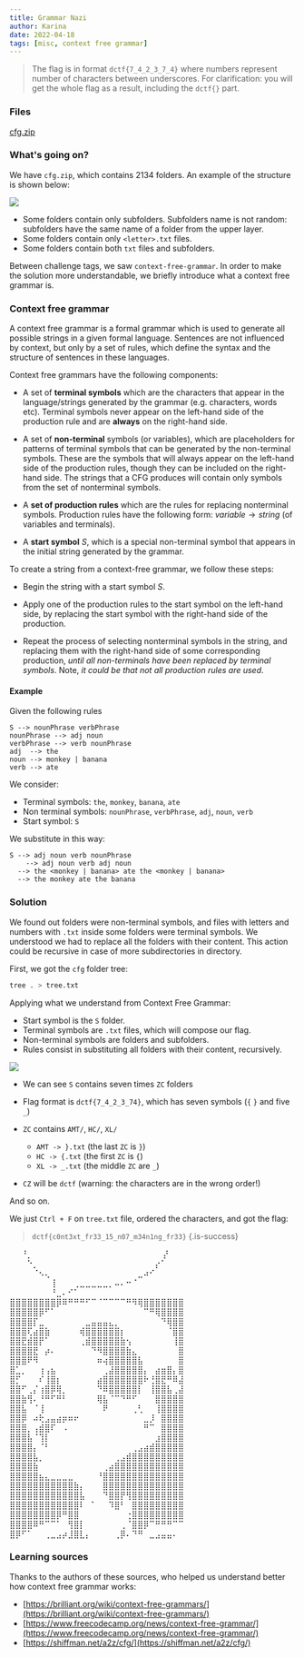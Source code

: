 ```yaml
---
title: Grammar Nazi
author: Karina
date: 2022-04-18
tags: [misc, context free grammar]
---
```


> The flag is in format `dctf{7_4_2_3_7_4}` where numbers represent number of characters between underscores. For clarification: you will get the whole flag as a result, including the `dctf{}` part.

### Files
[cfg.zip](https://wiki-ulisse.fuo.fi/ctf/dragonsec-2022/grammar-nazi/cfg.zip)

### What's going on?

We have `cfg.zip`, which contains 2134 folders. An example of the structure is shown below:

![](https://wiki-ulisse.fuo.fi/ctf/dragonsec-2022/grammar-nazi/gabibbo-tree.png)

- Some folders contain only subfolders. Subfolders name is not random: subfolders have the same name of a folder from the upper layer.
- Some folders contain only `<letter>.txt` files.
- Some folders contain both `txt` files and subfolders.

Between challenge tags, we saw `context-free-grammar`. In order to make the solution more understandable, we briefly introduce what a context free grammar is.

### Context free grammar
A context free grammar is a formal grammar which is used to generate all possible strings in a given formal language. Sentences are not influenced by context, but only by a set of rules, which define the syntax and the structure of sentences in these languages.

Context free grammars have the following components:

- A set of **terminal symbols** which are the characters that appear in the language/strings generated by the grammar (e.g. characters, words etc). Terminal symbols never appear on the left-hand side of the production rule and are **always** on the right-hand side.

- A set of **non-terminal** symbols (or variables), which are placeholders for patterns of terminal symbols that can be generated by the non-terminal symbols. These are the symbols that will always appear on the left-hand side of the production rules, though they can be included on the right-hand side. The strings that a CFG produces will contain only symbols from the set of nonterminal symbols.

- A **set of production rules** which are the rules for replacing nonterminal symbols. Production rules have the following form: $variable \rightarrow string$ (of variables and terminals).

- A **start symbol** $S$, which is a special non-terminal symbol that appears in the initial string generated by the grammar.

To create a string from a context-free grammar, we follow these steps:

- Begin the string with a start symbol $S$.

- Apply one of the production rules to the start symbol on the left-hand side, by replacing the start symbol with the right-hand side of the production.

- Repeat the process of selecting nonterminal symbols in the string, and replacing them with the right-hand side of some corresponding production, _until all non-terminals have been replaced by terminal symbols_. Note, *it could be that not all production rules are used*.

#### Example
Given the following rules
```
S --> nounPhrase verbPhrase
nounPhrase --> adj noun
verbPhrase --> verb nounPhrase
adj  --> the
noun --> monkey | banana
verb --> ate
```

We consider:

- Terminal symbols: `the`, `monkey`, `banana`, `ate`
- Non terminal symbols: `nounPhrase`, `verbPhrase`, `adj`, `noun`, `verb`
- Start symbol: `S`

We substitute in this way:
```
S --> adj noun verb nounPhrase 
	--> adj noun verb adj noun
  --> the <monkey | banana> ate the <monkey | banana>
  --> the monkey ate the banana
```
### Solution

We found out folders were non-terminal symbols, and files with letters and numbers with `.txt` inside some folders were terminal symbols. We understood we had to replace all the folders with their content. This action could be recursive in case of more subdirectories in directory.

First, we got the `cfg` folder tree:

```bash
tree . > tree.txt
```

Applying what we understand from Context Free Grammar:

- Start symbol is the `S` folder.
- Terminal symbols are `.txt` files, which will compose our flag.
- Non-terminal symbols are folders and subfolders.
- Rules consist in substituting all folders with their content, recursively.

![](https://wiki-ulisse.fuo.fi/ctf/dragonsec-2022/grammar-nazi/gabibbo-s.png)

- We can see `S` contains seven times `ZC` folders 
- Flag format is `dctf{7_4_2_3_74}`, which has seven symbols (`{` `}` and five `_`)
- `ZC` contains `AMT/`, `HC/`, `XL/`
	
  - `AMT -> }.txt` (the last `ZC` is `}`)
  - `HC -> {.txt` (the first `ZC` is `{`)
  - `XL -> _.txt` (the middle `ZC` are `_`)
- `CZ` will be `dctf` (warning: the characters are in the wrong order!)

And so on.

We just `Ctrl + F` on `tree.txt` file, ordered the characters, and got the flag:


> `dctf{c0nt3xt_fr33_15_n07_m34n1ng_fr33}`
{.is-success}

⠀⠀⠘⡀⠀⠀⠀⠀⠀⠀⠀⠀⠀⠀⠀⠀⠀⠀⠀⠀⠀⠀⠀⠀⠀⠀	⡜⠀⠀⠀
⠀⠀⠀⠑⡀⠀⠀⠀⠀⠀⠀⠀⠀⠀⠀⠀⠀⠀⠀⠀⠀⠀⠀⠀⠀⡔⠁⠀⠀⠀
⠀⠀⠀⠀⠈⠢⢄⠀⠀⠀⠀⠀⠀⠀⠀⠀⠀⠀⠀⠀⠀⠀⣀⠴⠊⠀⠀⠀⠀⠀
⠀⠀⠀⠀⠀⠀⠀⢸⠀⠀⠀⢀⣀⣀⣀⣀⣀⡀⠤⠄⠒⠈⠀⠀⠀⠀⠀⠀⠀⠀
⠀⠀⠀⠀⠀⠀⠀⠘⣀⠄⠊⠁⠀⠀⠀⠀⠀⠀⠀⠀⠀⠀⠀⠀⠀⠀⠀⠀⠀⠀
⠀
⣿⣿⣿⣿⣿⣿⣿⣿⡿⠿⠛⠛⠛⠋⠉⠈⠉⠉⠉⠉⠛⠻⢿⣿⣿⣿⣿⣿⣿⣿
⣿⣿⣿⣿⣿⡿⠋⠁⠀⠀⠀⠀⠀⠀⠀⠀⠀⠀⠀⠀⠀⠀⠀⠉⠛⢿⣿⣿⣿⣿
⣿⣿⣿⣿⡏⣀⠀⠀⠀⠀⠀⠀⠀⣀⣤⣤⣤⣄⡀⠀⠀⠀⠀⠀⠀⠀⠙⢿⣿⣿
⣿⣿⣿⢏⣴⣿⣷⠀⠀⠀⠀⠀⢾⣿⣿⣿⣿⣿⣿⡆⠀⠀⠀⠀⠀⠀⠀⠈⣿⣿
⣿⣿⣟⣾⣿⡟⠁⠀⠀⠀⠀⠀⢀⣾⣿⣿⣿⣿⣿⣷⢢⠀⠀⠀⠀⠀⠀⠀⢸⣿
⣿⣿⣿⣿⣟⠀⡴⠄⠀⠀⠀⠀⠀⠀⠙⠻⣿⣿⣿⣿⣷⣄⠀⠀⠀⠀⠀⠀⠀⣿
⣿⣿⣿⠟⠻⠀⠀⠀⠀⠀⠀⠀⠀⠀⠀⠶⢴⣿⣿⣿⣿⣿⣧⠀⠀⠀⠀⠀⠀⣿
⣿⣁⡀⠀⠀⢰⢠⣦⠀⠀⠀⠀⠀⠀⠀⠀⢀⣼⣿⣿⣿⣿⣿⡄⠀⣴⣶⣿⡄⣿
⣿⡋⠀⠀⠀⠎⢸⣿⡆⠀⠀⠀⠀⠀⠀⣴⣿⣿⣿⣿⣿⣿⣿⠗⢘⣿⣟⠛⠿⣼
⣿⣿⠋⢀⡌⢰⣿⡿⢿⡀⠀⠀⠀⠀⠀⠙⠿⣿⣿⣿⣿⣿⡇⠀⢸⣿⣿⣧⢀⣼
⣿⣿⣷⢻⠄⠘⠛⠋⠛⠃⠀⠀⠀⠀⠀⢿⣧⠈⠉⠙⠛⠋⠀⠀⠀⣿⣿⣿⣿⣿
⣿⣿⣧⠀⠈⢸⠀⠀⠀⠀⠀⠀⠀⠀⠀⠀⠟⠀⠀⠀⠀⢀⢃⠀⠀⢸⣿⣿⣿⣿
⣿⣿⡿⠀⠴⢗⣠⣤⣴⡶⠶⠖⠀⠀⠀⠀⠀⠀⠀⠀⠀⠀⠀⣀⡸⠀⣿⣿⣿⣿
⣿⣿⣿⡀⢠⣾⣿⠏⠀⠠⠀⠀⠀⠀⠀⠀⠀⠀⠀⠀⠀⠀⠀⠛⠉⠀⣿⣿⣿⣿
⣿⣿⣿⣧⠈⢹⡇⠀⠀⠀⠀⠀⠀⠀⠀⠀⠀⠀⠀⠀⠀⠀⠀⠀⠀⣰⣿⣿⣿⣿
⣿⣿⣿⣿⡄⠈⠃⠀⠀⠀⠀⠀⠀⠀⠀⠀⠀⠀⠀⠀⠀⢀⣠⣴⣾⣿⣿⣿⣿⣿
⣿⣿⣿⣿⣧⡀⠀⠀⠀⠀⠀⠀⠀⠀⠀⠀⠀⠀⢀⣠⣾⣿⣿⣿⣿⣿⣿⣿⣿⣿
⣿⣿⣿⣿⣷⠀⠀⠀⠀⠀⠀⠀⠀⠀⠀⠀⢀⣴⣿⣿⣿⣿⣿⣿⣿⣿⣿⣿⣿⣿
⣿⣿⣿⣿⣿⣦⣄⣀⣀⣀⣀⠀⠀⠀⠀⠘⣿⣿⣿⣿⣿⣿⣿⣿⣿⣿⣿⣿⣿⣿
⣿⣿⣿⣿⣿⣿⣿⣿⣿⣿⣿⣷⡄⠀⠀⠀⣿⣿⣿⣿⣿⣿⣿⣿⣿⣿⣿⣿⣿⣿
⣿⣿⣿⣿⣿⣿⣿⣿⣿⣿⣿⣿⣧⠀⠀⠀⠙⣿⣿⡟⢻⣿⣿⣿⣿⣿⣿⣿⣿⣿
⣿⣿⣿⣿⣿⣿⣿⣿⣿⣿⣿⣿⠇⠀⠁⠀⠀⠹⣿⠃⠀⣿⣿⣿⣿⣿⣿⣿⣿⣿
⣿⣿⣿⣿⣿⣿⣿⣿⡿⠛⣿⣿⠀⠀⠀⠀⠀⠀⠀⠀⢐⣿⣿⣿⣿⣿⣿⣿⣿⣿
⣿⣿⣿⣿⠿⠛⠉⠉⠁⠀⢻⣿⡇⠀⠀⠀⠀⠀⠀⢀⠈⣿⣿⡿⠉⠛⠛⠛⠉⠉
⣿⡿⠋⠁⠀⠀⢀⣀⣠⡴⣸⣿⣇⡄⠀⠀⠀⠀⢀⡿⠄⠙⠛⠀⣀⣠⣤⣤⠄


### Learning sources

Thanks to the authors of these sources, who helped us understand better how context free grammar works:
- [https://brilliant.org/wiki/context-free-grammars/](https://brilliant.org/wiki/context-free-grammars/)
- [https://www.freecodecamp.org/news/context-free-grammar/](https://www.freecodecamp.org/news/context-free-grammar/)
- [https://shiffman.net/a2z/cfg/](https://shiffman.net/a2z/cfg/)